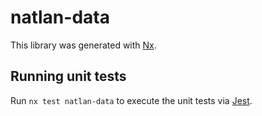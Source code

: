 # natlan-data

This library was generated with [Nx](https://nx.dev).

## Running unit tests

Run `nx test natlan-data` to execute the unit tests via [Jest](https://jestjs.io).
